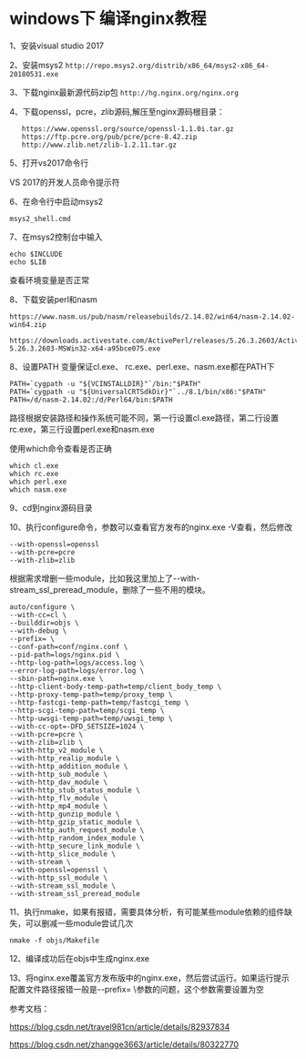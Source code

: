 
# windows下 编译nginx教程 #

1、安装visual studio 2017

2、安装msys2 `http://repo.msys2.org/distrib/x86_64/msys2-x86_64-20180531.exe`

3、下载nginx最新源代码zip包 `http://hg.nginx.org/nginx.org`

4、下载openssl，pcre，zlib源码,解压至nginx源码根目录：

       https://www.openssl.org/source/openssl-1.1.0i.tar.gz
       https://ftp.pcre.org/pub/pcre/pcre-8.42.zip
       http://www.zlib.net/zlib-1.2.11.tar.gz

5、打开vs2017命令行

VS 2017的开发人员命令提示符 

6、在命令行中启动msys2

    msys2_shell.cmd

7、在msys2控制台中输入

    echo $INCLUDE
    echo $LIB

查看环境变量是否正常



8、下载安装perl和nasm

```
https://www.nasm.us/pub/nasm/releasebuilds/2.14.02/win64/nasm-2.14.02-win64.zip

https://downloads.activestate.com/ActivePerl/releases/5.26.3.2603/ActivePerl-5.26.3.2603-MSWin32-x64-a95bce075.exe
```

8、设置PATH 变量保证cl.exe、 rc.exe、perl.exe、nasm.exe都在PATH下

```
PATH=`cygpath -u "${VCINSTALLDIR}"`/bin:"$PATH"
PATH=`cygpath -u "${UniversalCRTSdkDir}"`../8.1/bin/x86:"$PATH"
PATH=/d/nasm-2.14.02:/d/Perl64/bin:$PATH
```

路径根据安装路径和操作系统可能不同，第一行设置cl.exe路径，第二行设置rc.exe，第三行设置perl.exe和nasm.exe

使用which命令查看是否正确

    which cl.exe 
    which rc.exe
    which perl.exe
    which nasm.exe

9、cd到nginx源码目录



10、执行configure命令，参数可以查看官方发布的nginx.exe -V查看，然后修改

    --with-openssl=openssl
    --with-pcre=pcre
    --with-zlib=zlib

根据需求增删一些module，比如我这里加上了--with-stream_ssl_preread_module，删除了一些不用的模块。


```
auto/configure \
--with-cc=cl \
--builddir=objs \
--with-debug \
--prefix= \
--conf-path=conf/nginx.conf \
--pid-path=logs/nginx.pid \
--http-log-path=logs/access.log \
--error-log-path=logs/error.log \
--sbin-path=nginx.exe \
--http-client-body-temp-path=temp/client_body_temp \
--http-proxy-temp-path=temp/proxy_temp \
--http-fastcgi-temp-path=temp/fastcgi_temp \
--http-scgi-temp-path=temp/scgi_temp \
--http-uwsgi-temp-path=temp/uwsgi_temp \
--with-cc-opt=-DFD_SETSIZE=1024 \
--with-pcre=pcre \
--with-zlib=zlib \
--with-http_v2_module \
--with-http_realip_module \
--with-http_addition_module \
--with-http_sub_module \
--with-http_dav_module \
--with-http_stub_status_module \
--with-http_flv_module \
--with-http_mp4_module \
--with-http_gunzip_module \
--with-http_gzip_static_module \
--with-http_auth_request_module \
--with-http_random_index_module \
--with-http_secure_link_module \
--with-http_slice_module \
--with-stream \
--with-openssl=openssl \
--with-http_ssl_module \
--with-stream_ssl_module \
--with-stream_ssl_preread_module
```


11、执行nmake，如果有报错，需要具体分析，有可能某些module依赖的组件缺失，可以删减一些module尝试几次

    nmake -f objs/Makefile

12、编译成功后在objs中生成nginx.exe



13、将nginx.exe覆盖官方发布版中的nginx.exe，然后尝试运行。如果运行提示配置文件路径报错一般是--prefix= \参数的问题，这个参数需要设置为空

参考文档：

https://blog.csdn.net/travel981cn/article/details/82937834

https://blog.csdn.net/zhangge3663/article/details/80322770